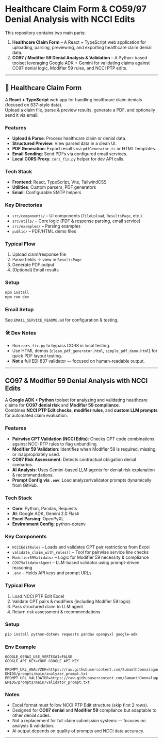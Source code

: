 # Healthcare Claim Form & CO59/97 Denial Analysis with NCCI Edits

This repository contains two main parts:

1. **Healthcare Claim Form** – A React + TypeScript web application for uploading, parsing, previewing, and exporting healthcare claim denial data.
2. **CO97 / Modifier 59 Denial Analysis & Validation** – A Python-based toolset leveraging Google ADK + Gemini for validating claims against CO97 denial logic, Modifier 59 rules, and NCCI PTP edits.

---

## 📄 Healthcare Claim Form

A **React + TypeScript** web app for handling healthcare claim denials (focused on 837-style data).  
Upload a claim file, parse & preview results, generate a PDF, and optionally send it via email.

###  Features
- **Upload & Parse**: Process healthcare claim or denial data.
- **Structured Preview**: View parsed data in a clean UI.
- **PDF Generation**: Export results via `pdfGenerator.ts` or HTML templates.
- **Email Sending**: Send PDFs via configured email services.
- **Local CORS Proxy**: `cors_fix.py` helper for dev API calls.

###  Tech Stack
- **Frontend**: React, TypeScript, Vite, TailwindCSS
- **Utilities**: Custom parsers, PDF generators
- **Email**: Configurable SMTP helpers

###  Key Directories
- `src/components/` – UI components (`FileUpload`, `ResultsPage`, etc.)
- `src/utils/` – Core logic (PDF & response parsing, email service)
- `src/examples/` – Parsing examples
- `public/` – PDF/HTML demo files

###  Typical Flow
1. Upload claim/response file
2. Parse fields → view in `ResultsPage`
3. Generate PDF output
4. (Optional) Email results

###  Setup
```bash
npm install
npm run dev
```

###  Email Setup
See `EMAIL_SERVICE_README.md` for configuration & testing.

### 🛠 Dev Notes
- Run `cors_fix.py` to bypass CORS in local testing.
- Use HTML demos (`clean_pdf_generator.html`, `simple_pdf_demo.html`) for quick PDF layout testing.
- **Not** a full EDI 837 validator — focused on human-readable output.

---

##  CO97 & Modifier 59 Denial Analysis with NCCI Edits

A **Google ADK + Python** toolset for analyzing and validating healthcare claims for **CO97 denial risk** and **Modifier 59 compliance**.  
Combines **NCCI PTP Edit checks**, **modifier rules**, and **custom LLM prompts** for automated claim evaluation.

###  Features
- **Pairwise CPT Validation (NCCI Edits)**: Checks CPT code combinations against NCCI PTP rules to flag unbundling.
- **Modifier 59 Validation**: Identifies when Modifier 59 is required, missing, or inappropriately used.
- **CO97 Risk Assessment**: Detects contractual obligation denial scenarios.
- **AI Analysis**: Uses Gemini-based LLM agents for denial risk explanation & recommendations.
- **Prompt Config via `.env`**: Load analyzer/validator prompts dynamically from GitHub.

###  Tech Stack
- **Core**: Python, Pandas, Requests
- **AI**: Google ADK, Gemini 2.0 Flash
- **Excel Parsing**: OpenPyXL
- **Environment Config**: python-dotenv

###  Key Components
- `NCCIEditRules` – Loads and validates CPT pair restrictions from Excel
- `validate_claim_with_rules()` – Tool for pairwise service line checks
- `Modifier59Validator` – Logic for Modifier 59 necessity & compliance
- `CO97ValidatorAgent` – LLM-based validator using prompt-driven reasoning
- `.env` – Holds API keys and prompt URLs

###  Typical Flow
1. Load NCCI PTP Edit Excel
2. Validate CPT pairs & modifiers (including Modifier 59 logic)
3. Pass structured claim to LLM agent
4. Return risk assessment & recommendations

###  Setup
```bash
pip install python-dotenv requests pandas openpyxl google-adk
```

###  Env Example
```env
GOOGLE_GENAI_USE_VERTEXAI=FALSE
GOOGLE_API_KEY=YOUR_GOOGLE_API_KEY

PROMPT_URL_ANALYZER=https://raw.githubusercontent.com/SumanthJonnalagadda-EMIDS/prompts/main/analyzer_prompt.txt
PROMPT_URL_VALIDATOR=https://raw.githubusercontent.com/SumanthJonnalagadda-EMIDS/prompts/main/validator_prompt.txt
```

###  Notes
- Excel format must follow NCCI PTP Edit structure (skip first 2 rows).
- Designed for **CO97 denial** and **Modifier 59** compliance but adaptable to other denial codes.
- Not a replacement for full claim submission systems — focuses on analysis & validation.
- AI output depends on quality of prompts and NCCI data accuracy.

---
